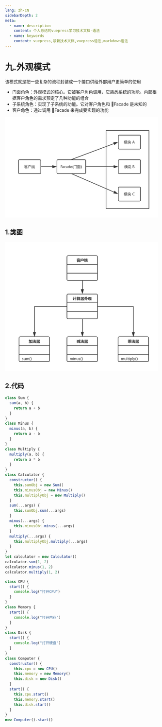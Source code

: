 ```yaml
---
lang: zh-CN
sidebarDepth: 2
meta:
  - name: description
    content: 个人总结的vuepress学习技术文档-语法
  - name: keywords
    content: vuepress,最新技术文档,vuepress语法,markdown语法
---
```


# 九.外观模式

该模式就是把一些复杂的流程封装成一个接口供给外部用户更简单的使用

- 门面角色：外观模式的核心。它被客户角色调用，它熟悉系统的功能。内部根据客户角色的需求预定了几种功能的组合
- 子系统角色：实现了子系统的功能。它对客户角色和 Facade 是未知的
- 客户角色：通过调用 Facade 来完成要实现的功能

![](./9.1.png)

## 1.类图

![](./9.2.png)
## 2.代码
```js
class Sum {
  sum(a, b) {
    return a + b
  }
}
class Minus {
  minus(a, b) {
    return a - b
  }
}
class Multiply {
  multiply(a, b) {
    return a * b
  }
}
class Calculator {
  constructor() {
    this.sumObj = new Sum()
    this.minusObj = new Minus()
    this.multiplyObj = new Multiply()
  }
  sum(...args) {
    this.sumObj.sum(...args)
  }
  minus(...args) {
    this.minusObj.minus(...args)
  }
  multiply(...args) {
    this.multiplyObj.multiply(...args)
  }
}
let calculator = new Calculator()
calculator.sum(1, 2)
calculator.minus(1, 2)
calculator.multiply(1, 2)
```

```js
class CPU {
  start() {
    console.log("打开CPU")
  }
}
class Memory {
  start() {
    console.log("打开内存")
  }
}
class Disk {
  start() {
    console.log("打开硬盘")
  }
}
class Computer {
  constructor() {
    this.cpu = new CPU()
    this.memory = new Memory()
    this.disk = new Disk()
  }
  start() {
    this.cpu.start()
    this.memory.start()
    this.disk.start()
  }
}
new Computer().start()
```
